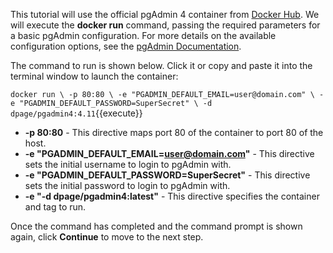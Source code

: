 This tutorial will use the official pgAdmin 4 container from
[Docker Hub](https://cloud.docker.com/repository/docker/dpage/pgadmin4). We will execute the
**docker run** command, passing the required parameters for a basic pgAdmin
configuration. For more details on the available configuration options, see the
[pgAdmin Documentation](https://www.pgadmin.org/docs/pgadmin4/latest/container_deployment.html).

The command to run is shown below. Click it or copy and paste it into the
terminal window to launch the container:

`docker run \
    -p 80:80 \
    -e "PGADMIN_DEFAULT_EMAIL=user@domain.com" \
    -e "PGADMIN_DEFAULT_PASSWORD=SuperSecret" \
    -d dpage/pgadmin4:4.11`{{execute}}

* **-p 80:80** - This directive maps port 80 of the container to port 80 of the
  host.
* **-e "PGADMIN_DEFAULT_EMAIL=user@domain.com"** - This directive sets the
  initial username to login to pgAdmin with.
* **-e "PGADMIN_DEFAULT_PASSWORD=SuperSecret"** - This directive sets the
  initial password to login to pgAdmin with.  
* **-e "-d dpage/pgadmin4:latest"** - This directive specifies the container
  and tag to run.

Once the command has completed and the command prompt is shown again, click
**Continue** to move to the next step.
